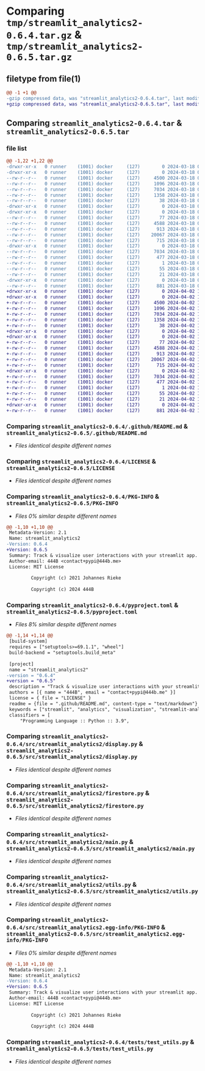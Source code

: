 # Comparing `tmp/streamlit_analytics2-0.6.4.tar.gz` & `tmp/streamlit_analytics2-0.6.5.tar.gz`

## filetype from file(1)

```diff
@@ -1 +1 @@
-gzip compressed data, was "streamlit_analytics2-0.6.4.tar", last modified: Mon Mar 18 08:08:39 2024, max compression
+gzip compressed data, was "streamlit_analytics2-0.6.5.tar", last modified: Tue Apr  2 19:22:25 2024, max compression
```

## Comparing `streamlit_analytics2-0.6.4.tar` & `streamlit_analytics2-0.6.5.tar`

### file list

```diff
@@ -1,22 +1,22 @@
-drwxr-xr-x   0 runner    (1001) docker     (127)        0 2024-03-18 08:08:39.650752 streamlit_analytics2-0.6.4/
-drwxr-xr-x   0 runner    (1001) docker     (127)        0 2024-03-18 08:08:39.650752 streamlit_analytics2-0.6.4/.github/
--rw-r--r--   0 runner    (1001) docker     (127)     4500 2024-03-18 08:08:01.000000 streamlit_analytics2-0.6.4/.github/README.md
--rw-r--r--   0 runner    (1001) docker     (127)     1096 2024-03-18 08:08:01.000000 streamlit_analytics2-0.6.4/LICENSE
--rw-r--r--   0 runner    (1001) docker     (127)     7034 2024-03-18 08:08:39.650752 streamlit_analytics2-0.6.4/PKG-INFO
--rw-r--r--   0 runner    (1001) docker     (127)     1358 2024-03-18 08:08:01.000000 streamlit_analytics2-0.6.4/pyproject.toml
--rw-r--r--   0 runner    (1001) docker     (127)       38 2024-03-18 08:08:39.650752 streamlit_analytics2-0.6.4/setup.cfg
-drwxr-xr-x   0 runner    (1001) docker     (127)        0 2024-03-18 08:08:39.646752 streamlit_analytics2-0.6.4/src/
-drwxr-xr-x   0 runner    (1001) docker     (127)        0 2024-03-18 08:08:39.650752 streamlit_analytics2-0.6.4/src/streamlit_analytics2/
--rw-r--r--   0 runner    (1001) docker     (127)       77 2024-03-18 08:08:01.000000 streamlit_analytics2-0.6.4/src/streamlit_analytics2/__init__.py
--rw-r--r--   0 runner    (1001) docker     (127)     4588 2024-03-18 08:08:01.000000 streamlit_analytics2-0.6.4/src/streamlit_analytics2/display.py
--rw-r--r--   0 runner    (1001) docker     (127)      913 2024-03-18 08:08:01.000000 streamlit_analytics2-0.6.4/src/streamlit_analytics2/firestore.py
--rw-r--r--   0 runner    (1001) docker     (127)    20067 2024-03-18 08:08:01.000000 streamlit_analytics2-0.6.4/src/streamlit_analytics2/main.py
--rw-r--r--   0 runner    (1001) docker     (127)      715 2024-03-18 08:08:01.000000 streamlit_analytics2-0.6.4/src/streamlit_analytics2/utils.py
-drwxr-xr-x   0 runner    (1001) docker     (127)        0 2024-03-18 08:08:39.650752 streamlit_analytics2-0.6.4/src/streamlit_analytics2.egg-info/
--rw-r--r--   0 runner    (1001) docker     (127)     7034 2024-03-18 08:08:39.000000 streamlit_analytics2-0.6.4/src/streamlit_analytics2.egg-info/PKG-INFO
--rw-r--r--   0 runner    (1001) docker     (127)      477 2024-03-18 08:08:39.000000 streamlit_analytics2-0.6.4/src/streamlit_analytics2.egg-info/SOURCES.txt
--rw-r--r--   0 runner    (1001) docker     (127)        1 2024-03-18 08:08:39.000000 streamlit_analytics2-0.6.4/src/streamlit_analytics2.egg-info/dependency_links.txt
--rw-r--r--   0 runner    (1001) docker     (127)       55 2024-03-18 08:08:39.000000 streamlit_analytics2-0.6.4/src/streamlit_analytics2.egg-info/requires.txt
--rw-r--r--   0 runner    (1001) docker     (127)       21 2024-03-18 08:08:39.000000 streamlit_analytics2-0.6.4/src/streamlit_analytics2.egg-info/top_level.txt
-drwxr-xr-x   0 runner    (1001) docker     (127)        0 2024-03-18 08:08:39.650752 streamlit_analytics2-0.6.4/tests/
--rw-r--r--   0 runner    (1001) docker     (127)      881 2024-03-18 08:08:01.000000 streamlit_analytics2-0.6.4/tests/test_utils.py
+drwxr-xr-x   0 runner    (1001) docker     (127)        0 2024-04-02 19:22:25.335568 streamlit_analytics2-0.6.5/
+drwxr-xr-x   0 runner    (1001) docker     (127)        0 2024-04-02 19:22:25.335568 streamlit_analytics2-0.6.5/.github/
+-rw-r--r--   0 runner    (1001) docker     (127)     4500 2024-04-02 19:21:44.000000 streamlit_analytics2-0.6.5/.github/README.md
+-rw-r--r--   0 runner    (1001) docker     (127)     1096 2024-04-02 19:21:44.000000 streamlit_analytics2-0.6.5/LICENSE
+-rw-r--r--   0 runner    (1001) docker     (127)     7034 2024-04-02 19:22:25.335568 streamlit_analytics2-0.6.5/PKG-INFO
+-rw-r--r--   0 runner    (1001) docker     (127)     1358 2024-04-02 19:21:44.000000 streamlit_analytics2-0.6.5/pyproject.toml
+-rw-r--r--   0 runner    (1001) docker     (127)       38 2024-04-02 19:22:25.335568 streamlit_analytics2-0.6.5/setup.cfg
+drwxr-xr-x   0 runner    (1001) docker     (127)        0 2024-04-02 19:22:25.331568 streamlit_analytics2-0.6.5/src/
+drwxr-xr-x   0 runner    (1001) docker     (127)        0 2024-04-02 19:22:25.335568 streamlit_analytics2-0.6.5/src/streamlit_analytics2/
+-rw-r--r--   0 runner    (1001) docker     (127)       77 2024-04-02 19:21:44.000000 streamlit_analytics2-0.6.5/src/streamlit_analytics2/__init__.py
+-rw-r--r--   0 runner    (1001) docker     (127)     4588 2024-04-02 19:21:44.000000 streamlit_analytics2-0.6.5/src/streamlit_analytics2/display.py
+-rw-r--r--   0 runner    (1001) docker     (127)      913 2024-04-02 19:21:44.000000 streamlit_analytics2-0.6.5/src/streamlit_analytics2/firestore.py
+-rw-r--r--   0 runner    (1001) docker     (127)    20067 2024-04-02 19:21:44.000000 streamlit_analytics2-0.6.5/src/streamlit_analytics2/main.py
+-rw-r--r--   0 runner    (1001) docker     (127)      715 2024-04-02 19:21:44.000000 streamlit_analytics2-0.6.5/src/streamlit_analytics2/utils.py
+drwxr-xr-x   0 runner    (1001) docker     (127)        0 2024-04-02 19:22:25.335568 streamlit_analytics2-0.6.5/src/streamlit_analytics2.egg-info/
+-rw-r--r--   0 runner    (1001) docker     (127)     7034 2024-04-02 19:22:25.000000 streamlit_analytics2-0.6.5/src/streamlit_analytics2.egg-info/PKG-INFO
+-rw-r--r--   0 runner    (1001) docker     (127)      477 2024-04-02 19:22:25.000000 streamlit_analytics2-0.6.5/src/streamlit_analytics2.egg-info/SOURCES.txt
+-rw-r--r--   0 runner    (1001) docker     (127)        1 2024-04-02 19:22:25.000000 streamlit_analytics2-0.6.5/src/streamlit_analytics2.egg-info/dependency_links.txt
+-rw-r--r--   0 runner    (1001) docker     (127)       55 2024-04-02 19:22:25.000000 streamlit_analytics2-0.6.5/src/streamlit_analytics2.egg-info/requires.txt
+-rw-r--r--   0 runner    (1001) docker     (127)       21 2024-04-02 19:22:25.000000 streamlit_analytics2-0.6.5/src/streamlit_analytics2.egg-info/top_level.txt
+drwxr-xr-x   0 runner    (1001) docker     (127)        0 2024-04-02 19:22:25.335568 streamlit_analytics2-0.6.5/tests/
+-rw-r--r--   0 runner    (1001) docker     (127)      881 2024-04-02 19:21:44.000000 streamlit_analytics2-0.6.5/tests/test_utils.py
```

### Comparing `streamlit_analytics2-0.6.4/.github/README.md` & `streamlit_analytics2-0.6.5/.github/README.md`

 * *Files identical despite different names*

### Comparing `streamlit_analytics2-0.6.4/LICENSE` & `streamlit_analytics2-0.6.5/LICENSE`

 * *Files identical despite different names*

### Comparing `streamlit_analytics2-0.6.4/PKG-INFO` & `streamlit_analytics2-0.6.5/PKG-INFO`

 * *Files 0% similar despite different names*

```diff
@@ -1,10 +1,10 @@
 Metadata-Version: 2.1
 Name: streamlit_analytics2
-Version: 0.6.4
+Version: 0.6.5
 Summary: Track & visualize user interactions with your streamlit app.
 Author-email: 444B <contact+pypi@444b.me>
 License: MIT License
         
         Copyright (c) 2021 Johannes Rieke
         
         Copyright (c) 2024 444B
```

### Comparing `streamlit_analytics2-0.6.4/pyproject.toml` & `streamlit_analytics2-0.6.5/pyproject.toml`

 * *Files 8% similar despite different names*

```diff
@@ -1,14 +1,14 @@
 [build-system]
 requires = ["setuptools>=69.1.1", "wheel"]
 build-backend = "setuptools.build_meta"
 
 [project]
 name = "streamlit_analytics2"
-version = "0.6.4"
+version = "0.6.5"
 description = "Track & visualize user interactions with your streamlit app."
 authors = [{ name = "444B", email = "contact+pypi@444b.me" }]
 license = { file = "LICENSE" }
 readme = {file = ".github/README.md", content-type = "text/markdown"}
 keywords = ["streamlit", "analytics", "visualization", "streamlit-analytics", "streamlit-analytics2"]
 classifiers = [
     "Programming Language :: Python :: 3.9",
```

### Comparing `streamlit_analytics2-0.6.4/src/streamlit_analytics2/display.py` & `streamlit_analytics2-0.6.5/src/streamlit_analytics2/display.py`

 * *Files identical despite different names*

### Comparing `streamlit_analytics2-0.6.4/src/streamlit_analytics2/firestore.py` & `streamlit_analytics2-0.6.5/src/streamlit_analytics2/firestore.py`

 * *Files identical despite different names*

### Comparing `streamlit_analytics2-0.6.4/src/streamlit_analytics2/main.py` & `streamlit_analytics2-0.6.5/src/streamlit_analytics2/main.py`

 * *Files identical despite different names*

### Comparing `streamlit_analytics2-0.6.4/src/streamlit_analytics2/utils.py` & `streamlit_analytics2-0.6.5/src/streamlit_analytics2/utils.py`

 * *Files identical despite different names*

### Comparing `streamlit_analytics2-0.6.4/src/streamlit_analytics2.egg-info/PKG-INFO` & `streamlit_analytics2-0.6.5/src/streamlit_analytics2.egg-info/PKG-INFO`

 * *Files 0% similar despite different names*

```diff
@@ -1,10 +1,10 @@
 Metadata-Version: 2.1
 Name: streamlit_analytics2
-Version: 0.6.4
+Version: 0.6.5
 Summary: Track & visualize user interactions with your streamlit app.
 Author-email: 444B <contact+pypi@444b.me>
 License: MIT License
         
         Copyright (c) 2021 Johannes Rieke
         
         Copyright (c) 2024 444B
```

### Comparing `streamlit_analytics2-0.6.4/tests/test_utils.py` & `streamlit_analytics2-0.6.5/tests/test_utils.py`

 * *Files identical despite different names*

